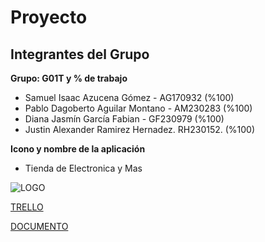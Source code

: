 # Proyecto

## Integrantes del Grupo

**Grupo: G01T y % de trabajo**

- Samuel Isaac Azucena Gómez - AG170932 (%100)
- Pablo Dagoberto Aguilar Montano - AM230283 (%100)
- Diana Jasmín García Fabian - GF230979 (%100)
- Justin Alexander Ramirez Hernadez. RH230152. (%100)

**Icono y nombre de la aplicación**

- Tienda de Electronica y Mas

![LOGO](https://github.com/user-attachments/assets/eb76efae-3e93-4647-ba9f-502d843a8b97)

[TRELLO](https://trello.com/invite/b/67134b990d65991b747b3921/ATTI6df4ad84ee892d4cee0e4cac20bb7960BE1A1FD8/proyecto-catedra-dsm)

[DOCUMENTO](https://github.com/user-attachments/files/17444283/Manual.pdf)
